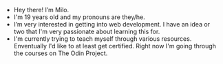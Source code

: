 - Hey there! I’m Milo.
- I'm 19 years old and my pronouns are they/he.
- I’m very interested in getting into web development. I have an idea or two that I'm very passionate about learning this for.
- I'm currently trying to teach myself through various resources. Enventually I'd like to at least get certified. Right now I'm going through the courses on The Odin Project.

<!-- 
Enventually include How to reach me.
--->
